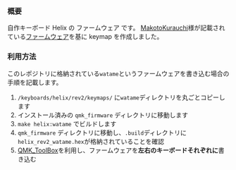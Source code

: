 ### 概要

自作キーボード Helix の ファームウェア です。
[MakotoKurauchi](https://github.com/MakotoKurauchi)様が記載されている[ファームウェア](https://github.com/MakotoKurauchi/helix/blob/master/Doc/firmware_jp.md)を基に keymap を作成しました。

### 利用方法

このレポジトリに格納されている`watame`というファームウェアを書き込む場合の手順を記載します。

1. `/keyboards/helix/rev2/keymaps/` に`watame`ディレクトリを丸ごとコピーします
2. インストール済みの `qmk_firmware` ディレクトリに移動します
3. `make helix:watame` でビルドします
4. `qmk_firmware` ディレクトリに移動し、`.build`ディレクトリに`helix_rev2_watame.hex`が格納されていることを確認
5. [QMK_ToolBox](https://github.com/qmk/qmk_toolbox/releases)を利用し、ファームウェアを**左右のキーボードそれぞれに**書き込む
